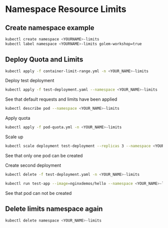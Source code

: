 # Namespace Resource Limits

## Create namespace example

```sh
kubectl create namespace <YOURNAME>-limits
kubectl label namespace <YOURNAME>-limits golem-workshop=true
```

## Deploy Quota and Limits

```sh
kubectl apply -f container-limit-range.yml -n <YOUR_NAME>-limits
```

Deploy test deployment

```sh
kubectl apply -f test-deployment.yaml --namespace <YOUR_NAME>-limits
```

See that default requests and limits have been applied

```sh
kubectl describe pod --namespace <YOUR_NAME>-limits
```

Apply quota

```sh
kubectl apply -f pod-quota.yml -n <YOUR_NAME>-limits
```

Scale up

```sh
kubectl scale deployment test-deployment --replicas 3 --namespace <YOUR_NAME>-limits
```

See that only one pod can be created

Create second deployment

```sh
kubectl delete -f test-deployment.yaml -n <YOUR_NAME>-limits

kubectl run test-app --image=nginxdemos/hello --namespace <YOUR_NAME>-limits --requests="cpu=2"
```

See that pod can not be created

## Delete limits namespace again

```sh
kubectl delete namespace <YOUR_NAME>-limits
```
